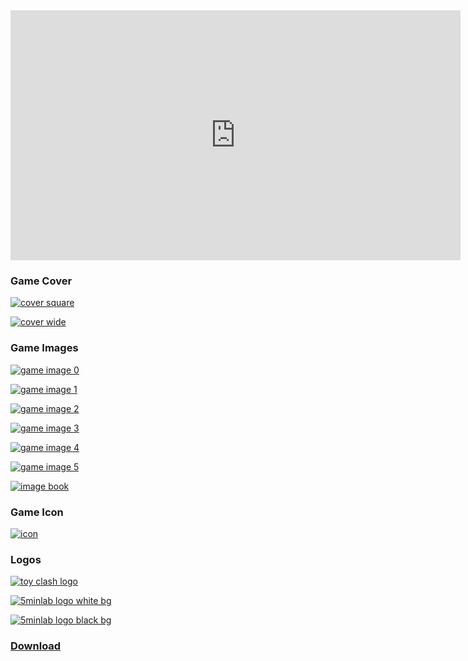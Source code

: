 <iframe width="720" height="400" src="https://www.youtube.com/embed/i8PdpbXy2W8" frameborder="0" allowfullscreen></iframe>

### Game Cover
[![cover square](/press-kit/ToyClashAssets/resized-cover-square.jpg)](/press-kit/ToyClashAssets/cover-square.png)

[![cover wide](/press-kit/ToyClashAssets/resized-cover-wide.jpg)](/press-kit/ToyClashAssets/cover-wide.png)

### Game Images

[![game image 0](/press-kit/ToyClashAssets/resized-game-image-00.jpg)](/press-kit/ToyClashAssets/game-image-00.png)

[![game image 1](/press-kit/ToyClashAssets/resized-game-image-01.jpg)](/press-kit/ToyClashAssets/game-image-01.png)

[![game image 2](/press-kit/ToyClashAssets/resized-game-image-02.jpg)](/press-kit/ToyClashAssets/game-image-02.png)

[![game image 3](/press-kit/ToyClashAssets/resized-game-image-03.jpg)](/press-kit/ToyClashAssets/game-image-03.png)

[![game image 4](/press-kit/ToyClashAssets/resized-game-image-04.jpg)](/press-kit/ToyClashAssets/game-image-04.png)

[![game image 5](/press-kit/ToyClashAssets/resized-game-image-05.jpg)](/press-kit/ToyClashAssets/game-image-05.png)

[![image book](/press-kit/ToyClashAssets/resized-game-image-book.png)](/press-kit/ToyClashAssets/game-image-book.png)

### Game Icon

[![icon](/press-kit/ToyClashAssets/Icon.png)](/press-kit/ToyClashAssets/Icon.png)

### Logos

[![toy clash logo](/press-kit/ToyClashAssets/resized-logo-toyclash.png)](/press-kit/ToyClashAssets/logo-toyclash.png)

[![5minlab logo white bg](/press-kit/ToyClashAssets/logo-5minlab-for-white-bg.png)](/press-kit/ToyClashAssets/logo-5minlab-for-white-bg.png)

[![5minlab logo black bg](/press-kit/ToyClashAssets/logo-5minlab-for-black-bg.png)](/press-kit/ToyClashAssets/logo-5minlab-for-black-bg.png)

### [Download](/press-kit/ToyClashAssets.zip)
